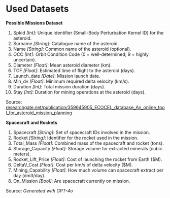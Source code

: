 # Used Datasets

**Possible Missions Dataset**
1. Spkid *[Int]*: Unique identifier (Small-Body Perturbation Kernel ID) for the asteroid.
2. Surname *[String]*: Catalogue name of the asteroid.
3. Name *[String]*: Common name of the asteroid (optional).
4. OCC *[Int]*: Orbit Condition Code (0 = well-determined; 9 = highly uncertain).
5. Diameter *[Float]*: Mean asteroid diameter (km).
6. TOF *[Float]*: Estimated time of flight to the asteroid (days).
7. Launch_date *[Date]*: Mission launch date.
8. Min_dv *[Float]*: Minimum required delta velocity (km/s).
9. Duration *[Int]*: Total mission duration (days).
10. Stay *[Int]*: Duration for mining operations at the asteroid (days).

Source: [researchgate.net/publication/359645905_ECOCEL_database_An_online_tool_for_asteroid_mission_planning](https://www.researchgate.net/publication/359645905_ECOCEL_database_An_online_tool_for_asteroid_mission_planning)

**Spacecraft and Rockets**
1. Spacecraft *[String]*: Set of spacecraft IDs involved in the mission.
2. Rocket *[String]*: Identifier for the rocket used in the mission.
3. Total_Mass *[Float]*: Combined mass of the spacecraft and rocket (tons).
4. Storage_Capacity *[Float]*: Storage volume for extracted minerals (cubic meters).
5. Rocket_Lift_Price *[Float]*: Cost of launching the rocket from Earth ($M).
6. DeltaV_Cost *[Float]*: Cost per km/s of delta velocity ($M).
7. Mining_Capability *[Float]*: How much volume can spacecraft extract per day (dm3/day). 
8. On_Mission *[Bool]*: Are spacecraft currently on mission.

Source: *Generated with GPT-4o*